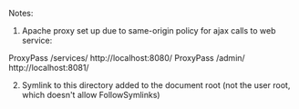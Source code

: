 Notes:

1) Apache proxy set up due to same-origin policy for ajax calls to web service:

ProxyPass     /services/     http://localhost:8080/
ProxyPass     /admin/        http://localhost:8081/



2) Symlink to this directory added to the document root (not the user root, which doesn't allow FollowSymlinks)
